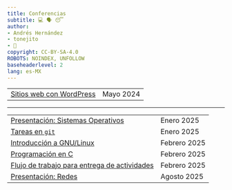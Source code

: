 ```yaml
---
title: Conferencias
subtitle: 💻 🗣️ 😴
author:
- Andrés Hernández
- tonejito
- 🐰
copyright: CC-BY-SA-4.0
ROBOTS:	NOINDEX, UNFOLLOW
baseheaderlevel: 2
lang: es-MX
---
```


<!--	= ^ . ^ =	-->

|	|	|
|:------|:------|
| [Sitios web con WordPress](wordpress) | Mayo 2024

--------------------------------------------------------------------------------

|	|	|
|:------|:------|
| [Presentación: Sistemas Operativos](presentacion-sistemas-operativos) | Enero 2025
| [Tareas en `git`](tareas-git) | Enero 2025
| [Introducción a GNU/Linux](gnu-linux) | Febrero 2025
| [Programación en C](c-programming) | Febrero 2025
| [Flujo de trabajo para entrega de actividades](workflow) | Febrero 2025
| [Presentación: Redes](presentacion-redes) | Agosto 2025
